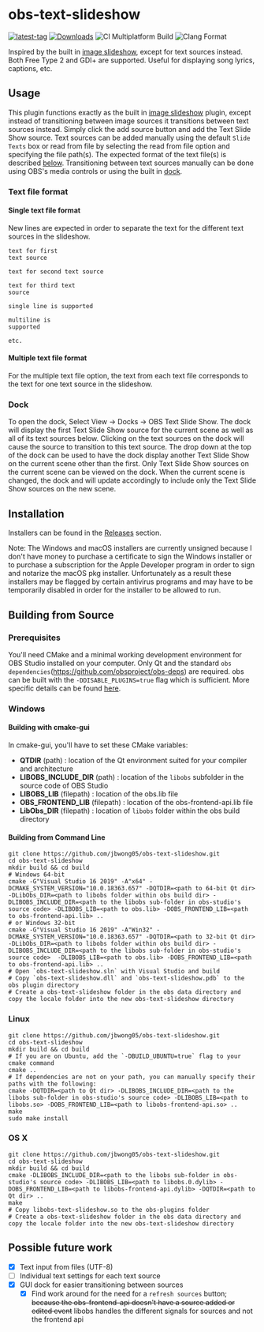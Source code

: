 # obs-text-slideshow

[![latest-tag](https://badgen.net/github/release/jbwong05/obs-text-slideshow)](https://github.com/jbwong05/obs-text-slideshow)
[![Downloads](https://img.shields.io/github/downloads/jbwong05/obs-text-slideshow/total?cacheSeconds=3600)](https://github.com/jbwong05/obs-text-slideshow/releases)
![CI Multiplatform Build](https://github.com/jbwong05/obs-text-slideshow/actions/workflows/main.yml/badge.svg)
![Clang Format](https://github.com/jbwong05/obs-text-slideshow/actions/workflows/clang-format.yml/badge.svg)

Inspired by the built in [image slideshow](https://github.com/obsproject/obs-studio/blob/master/plugins/image-source/obs-slideshow.c), except for text sources instead. Both Free Type 2 and GDI+ are supported. Useful for displaying song lyrics, captions, etc.

## Usage
This plugin functions exactly as the built in [image slideshow](https://github.com/obsproject/obs-studio/blob/master/plugins/image-source/obs-slideshow.c) plugin, except instead of transitioning between image sources it transitions between text sources instead. Simply click the add source button and add the Text Slide Show source. Text sources can be added manually using the default `Slide Texts` box or read from file by selecting the read from file option and specifying the file path(s). The expected format of the text file(s) is described [below](https://github.com/jbwong05/obs-text-slideshow#text-file-format). Transitioning between text sources manually can be done using OBS's media controls or using the built in [dock](https://github.com/jbwong05/obs-text-slideshow#dock).

### Text file format
#### Single text file format
New lines are expected in order to separate the text for the different text sources in the slideshow.
```
text for first
text source

text for second text source

text for third text
source

single line is supported

multiline is
supported

etc.
```

#### Multiple text file format
For the multiple text file option, the text from each text file corresponds to the text for one text source in the slideshow.

### Dock
To open the dock, Select View -> Docks -> OBS Text Slide Show. The dock will display the first Text Slide Show source for the current scene as well as all of its text sources below. Clicking on the text sources on the dock will cause the source to transition to this text source. The drop down at the top of the dock can be used to have the dock display another Text Slide Show on the current scene other than the first. Only Text Slide Show sources on the current scene can be viewed on the dock. When the current scene is changed, the dock and will update accordingly to include only the Text Slide Show sources on the new scene.

## Installation
Installers can be found in the [Releases](https://github.com/jbwong05/obs-text-slideshow/releases) section.

Note: The Windows and macOS installers are currently unsigned because I don't have money to purchase a certificate to sign the Windows installer or to purchase a subscription for the Apple Developer program in order to sign and notarize the macOS pkg installer. Unfortunately as a result these installers may be flagged by certain antivirus programs and may have to be temporarily disabled in order for the installer to be allowed to run.

## Building from Source

### Prerequisites
You'll need CMake and a minimal working development environment for OBS Studio installed on your computer. Only Qt and the standard `obs dependencies`(https://github.com/obsproject/obs-deps) are required. obs can be built with the `-DDISABLE_PLUGINS=true` flag which is sufficient. More specific details can be found [here](https://github.com/obsproject/obs-studio/wiki/Install-Instructions#windows-build-directions).

### Windows
#### Building with cmake-gui
In cmake-gui, you'll have to set these CMake variables:
- **QTDIR** (path) : location of the Qt environment suited for your compiler and architecture
- **LIBOBS_INCLUDE_DIR** (path) : location of the `libobs` subfolder in the source code of OBS Studio
- **LIBOBS_LIB** (filepath) : location of the obs.lib file
- **OBS_FRONTEND_LIB** (filepath) : location of the obs-frontend-api.lib file
- **LibObs_DIR** (filepath) : location of `libobs` folder within the obs build directory

#### Building from Command Line
```
git clone https://github.com/jbwong05/obs-text-slideshow.git
cd obs-text-slideshow
mkdir build && cd build
# Windows 64-bit
cmake -G"Visual Studio 16 2019" -A"x64" -DCMAKE_SYSTEM_VERSION="10.0.18363.657" -DQTDIR=<path to 64-bit Qt dir> -DLibObs_DIR=<path to libobs folder within obs build dir> -DLIBOBS_INCLUDE_DIR=<path to the libobs sub-folder in obs-studio's source code> -DLIBOBS_LIB=<path to obs.lib> -DOBS_FRONTEND_LIB=<path to obs-frontend-api.lib> ..
# or Windows 32-bit
cmake -G"Visual Studio 16 2019" -A"Win32" -DCMAKE_SYSTEM_VERSION="10.0.18363.657" -DQTDIR=<path to 32-bit Qt dir> -DLibObs_DIR=<path to libobs folder within obs build dir> -DLIBOBS_INCLUDE_DIR=<path to the libobs sub-folder in obs-studio's source code>  -DLIBOBS_LIB=<path to obs.lib> -DOBS_FRONTEND_LIB=<path to obs-frontend-api.lib> ..
# Open `obs-text-slideshow.sln` with Visual Studio and build
# Copy `obs-text-slideshow.dll` and `obs-text-slideshow.pdb` to the obs plugin directory
# Create a obs-text-slideshow folder in the obs data directory and copy the locale folder into the new obs-text-slideshow directory
```

### Linux
```
git clone https://github.com/jbwong05/obs-text-slideshow.git
cd obs-text-slideshow
mkdir build && cd build
# If you are on Ubuntu, add the `-DBUILD_UBUNTU=true` flag to your cmake command
cmake ..
# If dependencies are not on your path, you can manually specify their paths with the following:
cmake -DQTDIR=<path to Qt dir> -DLIBOBS_INCLUDE_DIR=<path to the libobs sub-folder in obs-studio's source code> -DLIBOBS_LIB=<path to libobs.so> -DOBS_FRONTEND_LIB=<path to libobs-frontend-api.so> ..
make
sudo make install
```

### OS X
```
git clone https://github.com/jbwong05/obs-text-slideshow.git
cd obs-text-slideshow
mkdir build && cd build
cmake -DLIBOBS_INCLUDE_DIR=<path to the libobs sub-folder in obs-studio's source code> -DLIBOBS_LIB=<path to libobs.0.dylib> -DOBS_FRONTEND_LIB=<path to libobs-frontend-api.dylib> -DQTDIR=<path to Qt dir> ..
make
# Copy libobs-text-slideshow.so to the obs-plugins folder
# Create a obs-text-slideshow folder in the obs data directory and copy the locale folder into the new obs-text-slideshow directory
```

## Possible future work
- [x] Text input from files (UTF-8)
- [ ] Individual text settings for each text source
- [x] GUI dock for easier transitioning between sources
  - [x] Find work around for the need for a `refresh sources` button; ~~because the obs-frontend-api doesn't have a source added or edited event~~ libobs handles the different signals for sources and not the frontend api